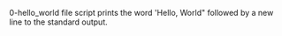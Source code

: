 0-hello_world file script prints the word 'Hello, World" followed by a new line to the standard output.
